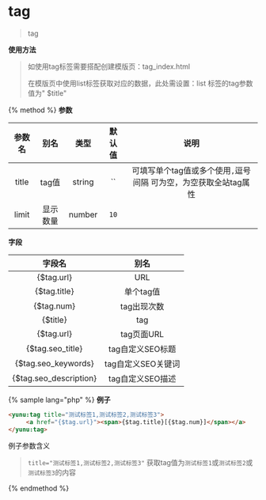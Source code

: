 # tag

> tag

**使用方法**

> 如使用tag标签需要搭配创建模版页：tag_index.html
>
> 在模版页中使用list标签获取对应的数据，此处需设置：list 标签的tag参数值为"
$title"

{% method %}
**参数**

|参数名|别名|类型|默认值|说明|
|:----:|:--:|:--:|:----:|:--:|
|title|tag值|string|``|可填写单个tag值或多个使用`,`逗号间隔 可为空，为空获取全站tag属性|
|limit|显示数量|number|`10`|&nbsp;|

**字段**

|字段名|别名|
|:----:|:--:|
|{$tag.url}|URL|
|{$tag.title}|单个tag值|
|{$tag.num}|tag出现次数|
|{$title}|tag|
|{$tag.url}|tag页面URL|
|{$tag.seo_title}|tag自定义SEO标题|
|{$tag.seo_keywords}|tag自定义SEO关键词|
|{$tag.seo_description}|tag自定义SEO描述|

{% sample lang="php" %}
**例子**

```html
<yunu:tag title="测试标签1,测试标签2,测试标签3">
     <a href="{$tag.url}"><span>{$tag.title}[{$tag.num}]</span></a>
</yunu:tag>
```

例子参数含义

>`title="测试标签1,测试标签2,测试标签3"` 获取tag值为`测试标签1`或`测试标签2`或`测试标签3`的内容

{% endmethod %}
